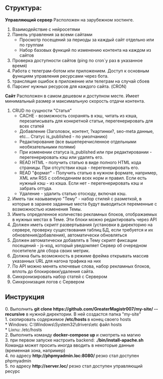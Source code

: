 <h2>Структура:</h2>

**Управляющий сервер**
Расположен на зарубежном хостинге.
1. Взаимодействие с нейросетями
2. Панель управления за всеми сайтами
   - Просмотр посещений за периоды за каждый сайт отдельно или по группам
   - Набор базовых функций по изменению контента на каждом из сайтов
3. Проверка доступности сайтов (ping по cron`у раз в указанное время)
3. Работа с телеграм-ботом или приложением. Доступ к основным функциям управления ресурсами через бота.
4. трансляция ошибок в приложение или телеграм на случай сбоев 
5. Парсинг нужных ресурсов для каждого сайта. (CRON)

**Сайт**
Расположен в самом дешевом и доступном месте.
Имеет минимальный размер и максимальную скорость отдачи контента.
1) CRUD по сущности "Статья"
   - CACHE - возможность сохранять в кэш, читать из кэша, перезаписывать для конкретной статьи, перегенерировать для всех статей
   - Добавление (Заголовок, контент, ?картинки?, seo-meta данные, etc...  Статус is_published - по умолчанию)
   - Редактирование (все вышеперечисленное отдельными необязательными полями)
   - При изменении статуса is_published или при редактировании - перегенерировать кэш или удалять его.
   - READ HTML - получить статью в виде полного HTML кода страницы. При отсутствии кэша - перегенерировать его.
   - READ "формат" - Получить статью в нужном формате, например, XML или RSS с соблюдением всех норм и правил. Если есть нужный кэш - из кэша. Если нет - перегенерировать кэш и забрать оттуда.
   - Удаление - удалить статью отосюду, включая кэш.
2) Иметь так называемую "Тему" - набор стилей с разметкой, в которые в заранее заданные места будут выводиться переменные с возможностью изменения Темы.
3) Иметь определенное количество рекламных блоков, отображаемых в нужных местах в Теме. Эти блоки можно редактировать через API
4) Должен иметь скрипт развертывания (установки в директорию на сервере, проверку существования таблиц БД, если требуется и их обновления/добавления), автоматически обновляться
5) Должен автоматически добавлять в Тему скрипт фиксации посещений - js-код, который уведомляет Сервер об очередном посетителе для сбора своих метрик.
6) Должна быть возможность в режиме фрейма открывать массив указанных URL для нагона трафика на них
7) По API можно менять ключевые слова, набор рекламных блоков, вплоть до блокировки/удаления сайта.
8) Синхронизировать набор статей с Сервером
9) Синхронизация логов с Сервером



<h2>Инструкция</h2>
0. Выполнить <b>git clone https://github.com/GreaterMagistr007/my-site/ --recursive</b> в нужной директории. В ней создастся папка "my-site"<br>
1. скопировать содержимое <b>/etc/hosts </b> в конец своего hosts<br>
    * Windows: C:\Windows\System32\drivers\etc файл hosts<br>
    * Lixnu: /etc/hosts<br>
2. Выполнить команду <b>docker-compose up </b> и смотреть на магию<br>
3. при первом запуске настроить backend: <b>./bin/install-apache.sh </b><br>
   Команда может просить иногда вводить в некоторые данные (временная зона, например)<br>
4. по адресу <b>http://phpmyadmin.loc:8080/ </b> резко стал доступен phpmyadmin<br>
5. по адресу <b>http://server.loc/ </b> резко стал доступен управляющий ресурс<br>